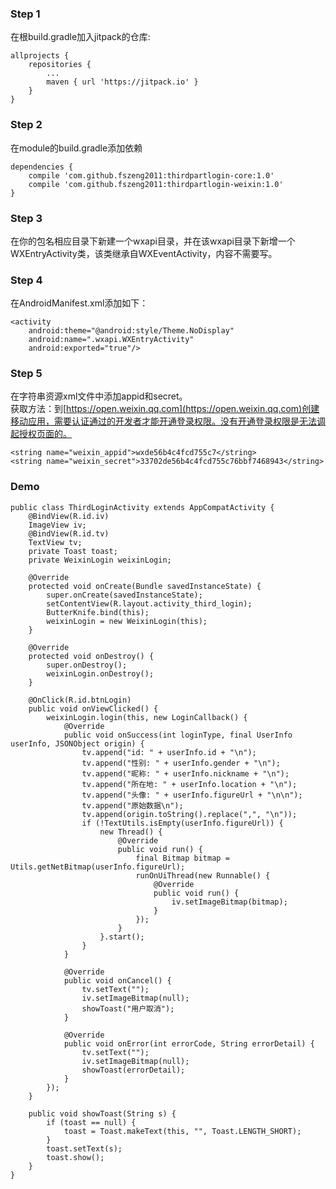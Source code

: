 ### Step 1 ###
在根build.gradle加入jitpack的仓库:

    allprojects {
        repositories {
            ...
            maven { url 'https://jitpack.io' }
        }
    }

### Step 2 ###
在module的build.gradle添加依赖

    dependencies {
        compile 'com.github.fszeng2011:thirdpartlogin-core:1.0'
        compile 'com.github.fszeng2011:thirdpartlogin-weixin:1.0'
    }

### Step 3 ###
在你的包名相应目录下新建一个wxapi目录，并在该wxapi目录下新增一个WXEntryActivity类，该类继承自WXEventActivity，内容不需要写。

### Step 4 ###
在AndroidManifest.xml添加如下：    

    <activity
        android:theme="@android:style/Theme.NoDisplay"
        android:name=".wxapi.WXEntryActivity"
        android:exported="true"/>

### Step 5 ###
在字符串资源xml文件中添加appid和secret。<br>获取方法：到[https://open.weixin.qq.com](https://open.weixin.qq.com)创建移动应用，需要认证通过的开发者才能开通登录权限。没有开通登录权限是无法调起授权页面的。

    <string name="weixin_appid">wxde56b4c4fcd755c7</string>
    <string name="weixin_secret">33702de56b4c4fcd755c76bbf7468943</string>

### Demo ###
    public class ThirdLoginActivity extends AppCompatActivity {
	    @BindView(R.id.iv)
	    ImageView iv;
	    @BindView(R.id.tv)
	    TextView tv;
	    private Toast toast;
	    private WeixinLogin weixinLogin;
	
	    @Override
	    protected void onCreate(Bundle savedInstanceState) {
	        super.onCreate(savedInstanceState);
	        setContentView(R.layout.activity_third_login);
	        ButterKnife.bind(this);
	        weixinLogin = new WeixinLogin(this);
	    }
	
	    @Override
	    protected void onDestroy() {
	        super.onDestroy();
	        weixinLogin.onDestroy();
	    }
	
	    @OnClick(R.id.btnLogin)
	    public void onViewClicked() {
	        weixinLogin.login(this, new LoginCallback() {
	            @Override
	            public void onSuccess(int loginType, final UserInfo userInfo, JSONObject origin) {
	                tv.append("id: " + userInfo.id + "\n");
	                tv.append("性别: " + userInfo.gender + "\n");
	                tv.append("昵称: " + userInfo.nickname + "\n");
	                tv.append("所在地: " + userInfo.location + "\n");
	                tv.append("头像: " + userInfo.figureUrl + "\n\n");
	                tv.append("原始数据\n");
	                tv.append(origin.toString().replace(",", "\n"));
	                if (!TextUtils.isEmpty(userInfo.figureUrl)) {
	                    new Thread() {
	                        @Override
	                        public void run() {
	                            final Bitmap bitmap = Utils.getNetBitmap(userInfo.figureUrl);
	                            runOnUiThread(new Runnable() {
	                                @Override
	                                public void run() {
	                                    iv.setImageBitmap(bitmap);
	                                }
	                            });
	                        }
	                    }.start();
	                }
	            }
	
	            @Override
	            public void onCancel() {
	                tv.setText("");
	                iv.setImageBitmap(null);
	                showToast("用户取消");
	            }
	
	            @Override
	            public void onError(int errorCode, String errorDetail) {
	                tv.setText("");
	                iv.setImageBitmap(null);
	                showToast(errorDetail);
	            }
	        });
	    }

        public void showToast(String s) {
            if (toast == null) {
                toast = Toast.makeText(this, "", Toast.LENGTH_SHORT);
            }
            toast.setText(s);
            toast.show();
        }
	}